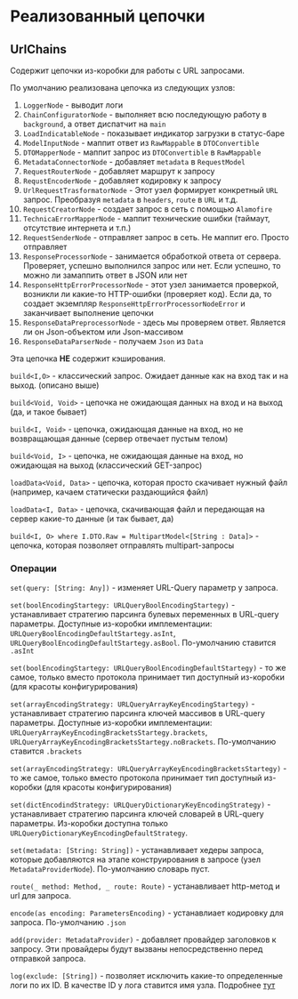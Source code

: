 # Реализованный цепочки

## UrlChains

Содержит цепочки из-коробки для работы с URL запросами. 

По умолчанию реализована цепочка из следующих узлов:

1. `LoggerNode` - выводит логи
2. `ChainConfiguratorNode` - выполняет всю последующую работу в `background`, а ответ диспатчит на `main`
3. `LoadIndicatableNode` - показывает индикатор загрузки в статус-баре
4. `ModelInputNode` - маппит ответ из `RawMappable` в `DTOConvertible`
5. `DTOMapperNode` - маппит запрос из `DTOConvertible` в `RawMappable`
6. `MetadataConnectorNode` - добавляет `metadata` в `RequestModel`
7. `RequestRouterNode` - добавляет маршрут к запросу
8. `RequstEncoderNode` - добавляет кодировку к запросу
9. `UrlRequestTrasformatorNode` - Этот узел формирует конкретный `URL` запрос. Преобразуя `metadata` в `headers`, `route` в `URL` и т.д.
10. `RequestCreatorNode` - создает запрос в сеть с помощью `Alamofire`
11. `TechnicaErrorMapperNode` - маппит технические ошибки (таймаут, отсутствие интернета и т.п.)
12. `RequestSenderNode` - отправляет запрос в сеть. Не маппит его. Просто отправляет
13. `ResponseProcessorNode` - занимается обработкой ответа от сервера. Проверяет, успешно выполнился запрос или нет. Если успешно, то можно ли замаппить ответ в JSON или нет
14. `ResponseHttpErrorProcessorNode` - этот узел занимается проверкой, возникли ли какие-то HTTP-ошибки (проверяет код). Если да, то создает экземпляр `ResponseHttpErrorProcessorNodeError` и заканчивает выполнение цепочки
15. `ResponseDataPreprocessorNode` - здесь мы проверяем ответ. Является ли он Json-объектом или Json-массивом
16. `ResponseDataParserNode` - получаем `Json` из `Data`

Эта цепочка **НЕ** содержит кэширования.

`build<I,O>` - классический запрос. Ожидает данные как на вход так и на выход. (описано выше)

`build<Void, Void>` - цепочка не ожидающая данных на вход и на выход (да, и такое бывает)

`build<I, Void>` - цепочка, ожидающая данные на вход, но не возвращающая данные (сервер отвечает пустым телом)

`build<Void, I>` - цепочка, не ожидающая данные на вход, но ожидающая на выход (классический GET-запрос)

`loadData<Void, Data>` - цепочка, которая просто скачивает нужный файл (например, качаем статически раздающийся файл)

`loadData<I, Data>` - цепочка, скачивающая файл и передающая на сервер какие-то данные (и так бывает, да)

`build<I, O> where I.DTO.Raw = MultipartModel<[String : Data]>` - цепочка, которая позволяет отправлять multipart-запросы 

### Операции

`set(query: [String: Any])` - изменяет URL-Query параметр у запроса. 

`set(boolEncodingStartegy: URLQueryBoolEncodingStartegy)` - устанавливает стратегию парсинга булевых переменных в URL-query параметры. Доступные из-коробки имплементации: `URLQueryBoolEncodingDefaultStartegy.asInt`, `URLQueryBoolEncodingDefaultStartegy.asBool`. По-умолчанию ставится `.asInt`

`set(boolEncodingStartegy: URLQueryBoolEncodingDefaultStartegy)` - то же самое, только вместо протокола принимает тип доступный из-коробки (для красоты конфигурирования)

`set(arrayEncodingStrategy: URLQueryArrayKeyEncodingStartegy)` - устанавливает стратегию парсинга ключей массивов в URL-query параметры. Доступные из-коробки имплементации: `URLQueryArrayKeyEncodingBracketsStartegy.brackets`, `URLQueryArrayKeyEncodingBracketsStartegy.noBrackets`. По-умолчанию ставится `.brackets`

`set(arrayEncodingStrategy: URLQueryArrayKeyEncodingBracketsStartegy)` - то же самое, только вместо протокола принимает тип доступный из-коробки (для красоты конфигурирования)

`set(dictEncodindStrategy: URLQueryDictionaryKeyEncodingStrategy)` - устанавливает стратегию парсинга ключей словарей в URL-query параметры. Из-коробки доступна только `URLQueryDictionaryKeyEncodingDefaultStrategy`.

`set(metadata: [String: String])` - устанавливает хедеры запроса, которые добавляются на этапе конструирования в запросе (узел `MetadataProviderNode`). По-умолчанию словарь пуст. 

`route(_ method: Method, _ route: Route)` - устанавливает http-метод и url для запроса.

`encode(as encoding: ParametersEncoding)` - устанавлиает кодировку для запроса. По-умолчанию `.json`

`add(provider: MetadataProvider)` - добавляет провайдер заголовков к запросу. Эти провайдеры будут вызваны непосредственно перед отправкой запроса.

`log(exclude: [String])` - позволяет исключить какие-то определенные логи по их ID. В качестве ID у лога ставится имя узла. Подробнее [тут](Log/Log.md)